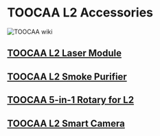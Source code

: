 ﻿---
sidebar_position: 4
sidebar_label: TOOCAA L2 Accessories
---

# TOOCAA L2 Accessories
![TOOCAA wiki](http://wiki-toocaa.oss-cn-hongkong.aliyuncs.com/wiki/2.jpg)
## [TOOCAA L2 Laser Module](https://wiki.toocaa.com/en/toocaa-l2/TOOCAA%20L2%20Accessories/Laser%20Module/)
## [TOOCAA L2 Smoke Purifier](https://wiki.toocaa.com/en/toocaa-l2/TOOCAA%20L2%20Accessories/Smoke%20Purifier/)
## [TOOCAA 5-in-1 Rotary for L2](https://wiki.toocaa.com/en/toocaa-l2/TOOCAA%20L2%20Accessories/in-1-rotary-for-l2)
## [TOOCAA L2 Smart Camera](https://wiki.toocaa.com/en/toocaa-l2/TOOCAA%20L2%20Accessories/smart-camera)
